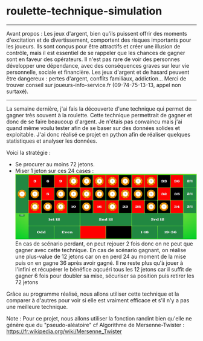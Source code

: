 # roulette-technique-simulation

---------------------------------------------------------------------------------------------------

Avant propos : Les jeux d'argent, bien qu'ils puissent offrir des moments d'excitation et de divertissement, comportent des risques importants pour les joueurs. Ils sont conçus pour être attractifs et créer une illusion de contrôle, mais il est essentiel de se rappeler que les chances de gagner sont en faveur des opérateurs. Il n'est pas rare de voir des personnes développer une dépendance, avec des conséquences graves sur leur vie personnelle, sociale et financière. Les jeux d'argent et de hasard peuvent être dangereux : pertes d'argent, conflits familiaux, addiction… Merci de trouver conseil sur joueurs-info-service.fr (09-74-75-13-13, appel non surtaxé).

---------------------------------------------------------------------------------------------------

La semaine dernière, j'ai fais la découverte d'une technique qui permet de gagner très souvent à la roulette. Cette technique permettrait de gagner et donc de se faire beaucoup d'argent.
Je n'étais pas convaincu mais j'ai quand même voulu tester afin de se baser sur des données solides et exploitable.
J'ai donc réalisé ce projet en python afin de réaliser quelques statistiques et analyser les données.

Voici la stratégie :
- Se procurer au moins 72 jetons.
- Miser 1 jeton sur ces 24 cases : ![Schéma Roulette](assets/roulette.png)
En cas de scénario perdant, on peut rejouer 2 fois donc on ne peut que gagner avec cette technique.
En cas de scénario gagnant, on réalise une plus-value de 12 jetons car on en perd 24 au moment de la mise puis on en gagne 36 après avoir gagné. Il ne reste plus qu'à jouer à l'infini et récupérer le bénéfice aqcuéri tous les 12 jetons car il suffit de gagner 6 fois pour doubler sa mise, sécuriser sa position puis retirer les 72 jetons

Grâce au programme réalisé, nous allons utiliser cette technique et la comparer à d'autres pour voir si elle est vraiment efficace et s'il n'y a pas une meilleure technique.

Note : Pour ce projet, nous allons utiliser la fonction randint bien qu'elle ne génère que du "pseudo-aléatoire" cf Algorithme de Mersenne-Twister : https://fr.wikipedia.org/wiki/Mersenne_Twister